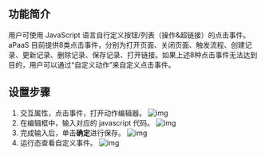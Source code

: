 
## 功能简介

用户可使用 JavaScript 语言自行定义按钮/列表（操作&超链接）的点击事件。 aPaaS 目前提供8类点击事件，分别为打开页面、关闭页面、触发流程、创建记录、更新记录、删除记录、保存记录、打开链接。如果上述8种点击事件无法达到目的，用户可以通过“自定义动作”来自定义点击事件。

## 设置步骤
1. 交互属性，点击事件，打开动作编辑器。
 ![img](https://main.qcloudimg.com/raw/f066762065d13f5c8650476360e4af50.png)        
2. 在编辑框中，输入对应的 javascript 代码。
![img](https://main.qcloudimg.com/raw/af0051766e9836e7c333b543b19da661.png)        
3. 完成输入后，单击**确定**进行保存。
![img](https://main.qcloudimg.com/raw/82df30fa05793811ba6b839893b20c54.png)        
4. 运行态查看自定义事件。
![img](https://main.qcloudimg.com/raw/bae86eee18ba6ab34428bd87c808150c.png)        
